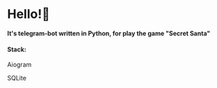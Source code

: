 <h1>Hello!👋</h1>
<b>It's telegram-bot written in Python, for play the game "Secret Santa"</b>
<h4>Stack:</h4>
<p>Aiogram</p>
<p>SQLite</p>
